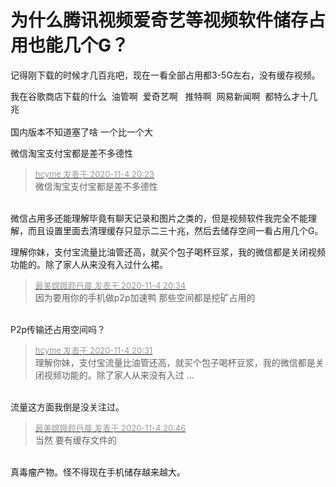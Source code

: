 # 为什么腾讯视频爱奇艺等视频软件储存占用也能几个G？


记得刚下载的时候才几百兆吧，现在一看全部占用都3-5G左右，没有缓存视频。

我在谷歌商店下载的什么&nbsp;&nbsp;油管啊&nbsp;&nbsp;爱奇艺啊&nbsp; &nbsp;推特啊&nbsp;&nbsp;网易新闻啊&nbsp;&nbsp;都特么才十几兆<br />
<br />
国内版本不知道塞了啥 一个比一个大

微信淘宝支付宝都是差不多德性

<div class="quote"><blockquote><font size="2"><a href="https://www.hostloc.com/forum.php?mod=redirect&amp;goto=findpost&amp;pid=9403369&amp;ptid=762483" target="_blank"><font color="#999999">hcyme 发表于 2020-11-4 20:23</font></a></font><br />
微信淘宝支付宝都是差不多德性</blockquote></div><br />
微信占用多还能理解毕竟有聊天记录和图片之类的，但是视频软件我完全不能理解，而且设置里面去清理缓存只显示二三十兆，然后去储存空间一看占用几个G。

理解你妹，支付宝流量比油管还高，就买个包子喝杯豆浆，我的微信都是关闭视频功能的。除了家人从来没有入过什么裙。

<div class="quote"><blockquote><font size="2"><a href="https://www.hostloc.com/forum.php?mod=redirect&amp;goto=findpost&amp;pid=9403423&amp;ptid=762483" target="_blank"><font color="#999999">最美嫦娥颜丹晨 发表于 2020-11-4 20:34</font></a></font><br />
因为要用你的手机做p2p加速鸭 那些空间都是挖矿占用的</blockquote></div><br />
P2p传输还占用空间吗？

<div class="quote"><blockquote><font size="2"><a href="https://www.hostloc.com/forum.php?mod=redirect&amp;goto=findpost&amp;pid=9403411&amp;ptid=762483" target="_blank"><font color="#999999">hcyme 发表于 2020-11-4 20:31</font></a></font><br />
理解你妹，支付宝流量比油管还高，就买个包子喝杯豆浆，我的微信都是关闭视频功能的。除了家人从来没有入过 ...</blockquote></div><br />
<img src="static/image/smiley/yct/003.gif" smilieid="50" border="0" alt="" /><br />
流量这方面我倒是没关注过。

<div class="quote"><blockquote><font size="2"><a href="https://www.hostloc.com/forum.php?mod=redirect&amp;goto=findpost&amp;pid=9403492&amp;ptid=762483" target="_blank"><font color="#999999">最美嫦娥颜丹晨 发表于 2020-11-4 20:46</font></a></font><br />
当然 要有缓存文件的</blockquote></div><br />
真毒瘤产物。怪不得现在手机储存越来越大。
